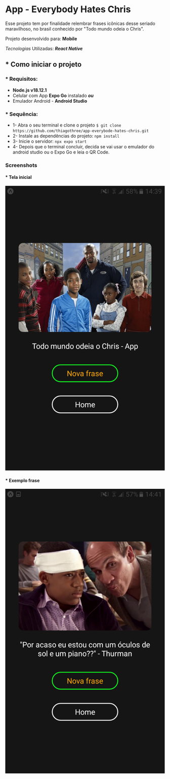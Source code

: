 # App - Everybody Hates Chris


Esse projeto tem por finalidade relembrar frases icônicas desse seriado maravilhoso, no brasil conhecido por "Todo mundo odeia o Chris".

Projeto desenvolvido para: **Mobile**

_Tecnologias_ Utilizadas: **_React Native_**

## * Como iniciar o projeto

### * Requisitos:

* **Node.js v18.12.1**
* Celular com App **Expo Go** instalado
     **_ou_**
* Emulador Android - **Android Studio**

### * Sequência:

* 1- Abra o seu terminal e clone o projeto
  `$ git clone https://github.com/thiagothree/app-everybode-hates-chris.git`
* 2- Instale as dependências do projeto:
  `npm install`
* 3- Inicie o servidor:
  `npx expo start`
* 4- Depois que o terminal concluir, decida se vai usar o emulador do android studio ou o Expo Go e leia o QR Code.

### Screenshots

#### * Tela inicial

![Tela inicial](src/images/screenshots/tela_inicial.png)

#### * Exemplo frase

![Tela inicial](src/images/screenshots/exemplo_frase.png)
